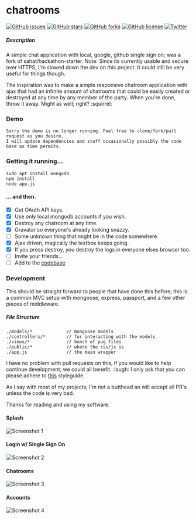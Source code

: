 # chatrooms

[![GitHub issues](https://img.shields.io/github/issues/thejordanprice/chatrooms.svg)](https://github.com/thejordanprice/chatrooms/issues)
[![GitHub stars](https://img.shields.io/github/stars/thejordanprice/chatrooms.svg)](https://github.com/thejordanprice/chatrooms/stargazers)
[![GitHub forks](https://img.shields.io/github/forks/thejordanprice/chatrooms.svg)](https://github.com/thejordanprice/chatrooms/network)
[![GitHub license](https://img.shields.io/badge/license-MIT-blue.svg)](https://raw.githubusercontent.com/thejordanprice/chatrooms/master/LICENSE)
[![Twitter](https://img.shields.io/twitter/url/https/github.com/thejordanprice/chatrooms.svg?style=social)](https://twitter.com/intent/tweet?text=Wow:&url=%5Bobject%20Object%5D)

##### Description

A simple chat application with local, google, github single sign on; was a fork of sahat/hackathon-starter. Note: Since its currently usable and secure over HTTPS, I'm slowed down the dev on this project. It could still be very useful for things though.

The inspiration was to make a simple responsive chatroom application with ajax that had an infinite amount of chatrooms that could be easily created or destroyed at any time by any member of the party. When you're done, throw it away. Might as well; right? :squirrel:

### Demo

    Sorry the demo is no longer running. Feel free to clone/fork/pull request as you desire.
    I will update dependencies and stuff occasionally possibly the code base as time permits.
    
### Getting it running...

    sudo apt install mongodb
    npm install
    node app.js
    
#### ... and then.
    
- [x] Get OAuth API keys.
- [x] Use only local mongodb accounts if you wish.
- [x] Destroy any chatroom at any time.
- [x] Gravatar so everyone's already looking snazzy.
- [ ] Some unknown thing that might be in the code somewhere.
- [x] Ajax driven, magically the textbox keeps going.
- [x] If you press destroy, you destroy the logs in everyone elses browser too.
- [ ] Invite your friends...
- [ ] Add to the [codebase](#development)

### Development

This should be straight forward to people that have done this before; this is a common MVC setup with mongoose, express, passport, and a few other pieces of middleware.

##### File Structure

    ./models/*             // mongoose models
    ./controllers/*        // for interacting with the models
    ./views/*              // bunch of pug files
    ./public/*             // where the css/js is
    ./app.js               // the main wrapper
    
I have no problem with pull requests on this, if you would like to help continue development; we could all benefit. :laugh: I only ask that you can please adhere to [this](https://github.com/thejordanprice/javascript) styleguide.

As I say with most of my projects; I'm not a butthead an will accept all PR's unless the code is very bad.

Thanks for reading and using my software.

#### Splash
![Screenshot 1](http://i.imgur.com/eG12nZX.png)

#### Login w/ Single Sign On
![Screenshot 2](http://i.imgur.com/gLnCcf2.png)

#### Chatrooms
![Screenshot 3](http://i.imgur.com/CDMVb9U.png)

#### Accounts
![Screenshot 4](http://i.imgur.com/ogeulED.png)
